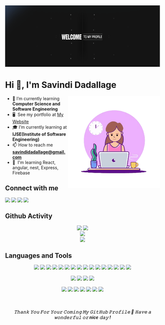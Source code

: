 <img width="1200" height="200"
  src="https://github.com/Savindi20/Savindi20/blob/main/welcome%20gif.gif"
  alt="Alt text">
  
<h1 align="left">Hi 👋, I'm Savindi Dadallage</h1>

<img align="right" alt="coding" width="300" src="https://github.com/Savindi20/Savindi20/blob/main/githubgif.gif">

- 🌱 I’m currently learning **Computer Science and Software Engineering**
- 🖥️  See my portfolio at [My Website](https://savindi20.github.io/MyPortFolioNew/)
- 🎓 I’m currently learning at **IJSE(Institute of Software Engineering)**
- 📫 How to reach me **savindidadallage@gmail.com**
- 🧠  I'm learning React, angular, nest, Express, Firebase

## Connect with me

<p align="left">
<a href="https://linkedin.com/in/savindi-dadallage-9a9212248"  target="blank"><img src="https://img.icons8.com/fluent/48/000000/linkedin.png"/></a>
<a href = "" target="blank"><img src="https://img.icons8.com/fluent/48/000000/instagram-new.png"/></a>
<a href="" target="blank"><img src="https://img.icons8.com/fluency/48/000000/facebook-new.png"/></a>
<a href = "https://www.hackerrank.com/@savindidadallage" target="blank"><img src="https://img.icons8.com/external-tal-revivo-filled-tal-revivo/48/000000/external-hackerrank-is-a-technology-company-that-focuses-on-competitive-programming-logo-filled-tal-revivo.png"/></a>
</p> 

## Github Activity

<div align="center">
<img  src="https://github-profile-summary-cards.vercel.app/api/cards/stats?username=Savindi20&theme=react" /> 
<img src="https://github-readme-stats.vercel.app/api/top-langs/?username=Savindi20&langs_count=20&count_private=true&layout=compact&theme=react&hide_border=true" />
<br>
<img src="http://github-profile-summary-cards.vercel.app/api/cards/profile-details?username=Savindi20&theme=react" />
<br>
<img src="http://github-profile-summary-cards.vercel.app/api/cards/productive-time?username=Savindi20&theme=react&utcOffset=8" />
<br> 
</div>

## Languages and Tools

<div align="center">
<code><img height="40" src="https://skillicons.dev/icons?i=react"></code>
<code><img height="40" src="https://skillicons.dev/icons?i=nest"></code>
<code><img height="40" src="https://skillicons.dev/icons?i=next"></code>
<code><img height="40" src="https://skillicons.dev/icons?i=express"></code>  
<code><img height="40" src="https://skillicons.dev/icons?i=ts"></code>
<code><img height="40" src="https://skillicons.dev/icons?i=js"></code>
<code><img height="40" src="https://skillicons.dev/icons?i=java"></code>
<code><img height="40" src="https://skillicons.dev/icons?i=spring"></code>
<code><img height="40" src="https://skillicons.dev/icons?i=angular"></code> 
<code><img height="40" src="https://skillicons.dev/icons?i=nodejs"></code>  
<code><img height="40" src="https://skillicons.dev/icons?i=bootstrap"></code>
<code><img height="40" src="https://skillicons.dev/icons?i=tailwindcss"></code>
<code><img height="40" src="https://skillicons.dev/icons?i=materialui"></code>
<code><img height="40" src="https://skillicons.dev/icons?i=html"></code>  
<code><img height="40" src="https://skillicons.dev/icons?i=css"></code>  
<code><img height="40" src="https://skillicons.dev/icons?i=git"></code>
<br>  
<br>  
<code><img height="40" src="https://skillicons.dev/icons?i=mongodb"></code>  
<code><img height="40" src="https://skillicons.dev/icons?i=hibernate"></code>
<code><img height="40" src="https://skillicons.dev/icons?i=mysql"></code>
<code><img height="40" src="https://skillicons.dev/icons?i=firebase"></code>
<br>  
<br>  
<code><img height="40" src="https://skillicons.dev/icons?i=figma"></code>
<code><img height="40" src="https://skillicons.dev/icons?i=xd"></code>
<code><img height="40" src="https://skillicons.dev/icons?i=github"></code>
<code><img height="40" src="https://skillicons.dev/icons?i=idea"></code>
<code><img height="40" src="https://skillicons.dev/icons?i=vscode"></code>
<code><img height="40" src="https://skillicons.dev/icons?i=photoshop"></code>
<code><img height="40" src="https://skillicons.dev/icons?i=postman"></code>
</div>
</br>

<br/>

<h5 align="center">
𝚃𝚑𝚊𝚗𝚔 𝚈𝚘𝚞 𝙵𝚘𝚛 𝚈𝚘𝚞𝚛 𝙲𝚘𝚖𝚒𝚗𝚐 𝙼𝚢 𝙶𝚒𝚝𝙷𝚞𝚋 𝙿𝚛𝚘𝚏𝚒𝚕𝚎 🤝
𝙷𝚊𝚟𝚎 𝚊 𝚠𝚘𝚗𝚍𝚎𝚛𝚏𝚞𝚕 𝚘𝚛 nice 𝚍𝚊𝚢 ! 

</h5>
